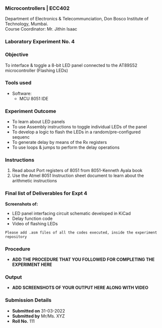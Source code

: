 ### Microcontrollers | ECC402 
Department of Electronics & Telecommunciation, 
Don Bosco Institute of Technology, Mumbai.  
Course Coordinator: Mr. Jithin Isaac

### Laboratory Experiment No. 4
 
### Objective  
To interface & toggle a 8-bit LED panel connected to the AT89S52 microcontroller (Flashing LEDs)
 
### Tools used  
- Software: 
  - MCU 8051 IDE 

### Experiment Outcome
- To learn about LED panels 
- To use Assembly instructions to toggle individual LEDs of the panel
- To develop a logic to flash the LEDs in a random/pre-configured sequenc
- To generate delay by means of the Rx registers
- To use loops & jumps to perform the delay operations

### Instructions

1. Read about Port registers of 8051 from 8051-Kenneth Ayala book
2. Use the Atmel 8051 Instruction sheet document to learn about the arithmetic instructions

### Final list of Deliverables for Expt 4

**Screenshots of:**
- LED panel interfacing circuit schematic developed in KiCad
- Delay function code
- Video of flashing LEDs

`Please add .asm files of all the codes executed, inside the experiment repository`

### Procedure 
- **ADD THE PROCEDURE THAT YOU FOLLOWED FOR COMPLETING THE EXPERIMENT HERE**

### Output
- **ADD SCREENSHOTS OF YOUR OUTPUT HERE ALONG WITH VIDEO**  

### Submission Details
- **Submitted on** 31-03-2022
- **Submitted by** Mr/Ms. XYZ
- **Roll No.** 111
